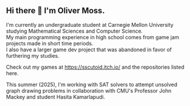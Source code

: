 ## Hi there 👋 I'm Oliver Moss.

I'm currently an undergraduate student at Carnegie Mellon University studying Mathematical Sciences and Computer Science.  
My main programming experience in high school comes from game jam projects made in short time periods.  
I also have a larger game dev project that was abandoned in favor of furthering my studies.  

Check out my games at https://sscutoid.itch.io/ and the repositories listed here.

This summer (2025), I'm working with SAT solvers to attempt unsolved graph drawing problems in collaboration with CMU's Professor John Mackey and student Hasita Kamarlapudi.
<!--
**olivermmoss/olivermmoss** is a ✨ _special_ ✨ repository because its `README.md` (this file) appears on your GitHub profile.

Here are some ideas to get you started:

- 🔭 I’m currently working on ...
- 🌱 I’m currently learning ...
- 👯 I’m looking to collaborate on ...
- 🤔 I’m looking for help with ...
- 💬 Ask me about ...
- 📫 How to reach me: ...
- 😄 Pronouns: ...
- ⚡ Fun fact: ...
-->
